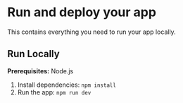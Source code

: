 # Run and deploy your app

This contains everything you need to run your app locally.

## Run Locally

**Prerequisites:**  Node.js


1. Install dependencies:
   `npm install`
3. Run the app:
   `npm run dev`
